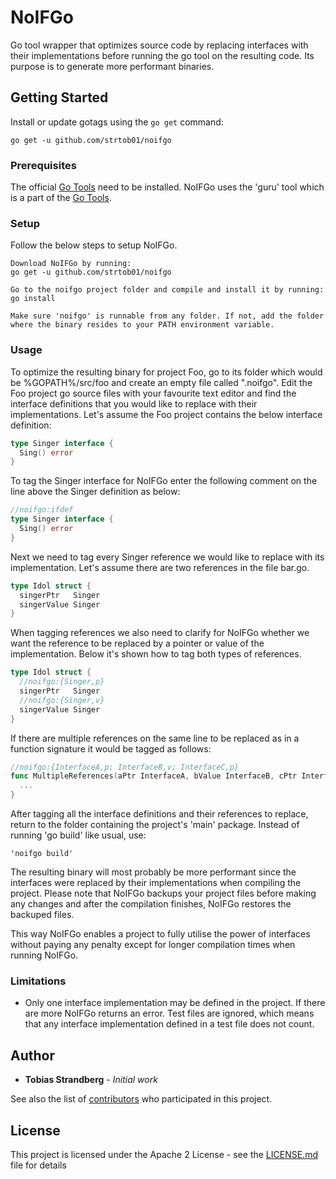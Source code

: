 # NoIFGo
Go tool wrapper that optimizes source code by replacing interfaces with their implementations before running the go tool on the resulting code.
Its purpose is to generate more performant binaries.

## Getting Started
Install or update gotags using the
`go get` command:

	go get -u github.com/strtob01/noifgo 

### Prerequisites

The official [Go Tools] need to be installed. NoIFGo uses the 'guru' tool which is a part of the [Go Tools].

### Setup

Follow the below steps to setup NoIFGo.

```
Download NoIFGo by running:
go get -u github.com/strtob01/noifgo

Go to the noifgo project folder and compile and install it by running: go install

Make sure 'noifgo' is runnable from any folder. If not, add the folder where the binary resides to your PATH environment variable.
```

### Usage

To optimize the resulting binary for project Foo, go to its folder which would be %GOPATH%/src/foo and create an empty file called ".noifgo".
Edit the Foo project go source files with your favourite text editor and find the interface definitions that you would like to replace with their implementations.
Let's assume the Foo project contains the below interface definition:
```go
type Singer interface {
  Sing() error
}
```
To tag the Singer interface for NoIFGo enter the following comment on the line above the Singer definition as below:
```go
//noifgo:ifdef
type Singer interface {
  Sing() error
}
```
Next we need to tag every Singer reference we would like to replace with its implementation.
Let's assume there are two references in the file bar.go.
```go
type Idol struct {
  singerPtr   Singer
  singerValue Singer
}
```
When tagging references we also need to clarify for NoIFGo whether we want the reference to be replaced by a pointer or value of the implementation.
Below it's shown how to tag both types of references.
```go
type Idol struct {
  //noifgo:{Singer,p}
  singerPtr   Singer
  //noifgo:{Singer,v}
  singerValue Singer
}
```
If there are multiple references on the same line to be replaced as in a function signature it would be tagged as follows:
```go
//noifgo:{InterfaceA,p; InterfaceB,v; InterfaceC,p}
func MultipleReferences(aPtr InterfaceA, bValue InterfaceB, cPtr InterfaceC) error {
  ...
}
```
After tagging all the interface definitions and their references to replace, return to the folder containing the project's 'main' package.
Instead of running 'go build' like usual, use:
```
'noifgo build'
```
The resulting binary will most probably be more performant since the interfaces were replaced by their implementations when compiling the project.
Please note that NoIFGo backups your project files before making any changes and after the compilation finishes, NoIFGo restores the backuped files.

This way NoIFGo enables a project to fully utilise the power of interfaces without paying any penalty except for longer compilation times when running NoIFGo.

### Limitations
- Only one interface implementation may be defined in the project. If there are more NoIFGo returns an error. Test files are ignored, which means that any interface implementation defined in a test file does not count.

## Author

* **Tobias Strandberg** - *Initial work*

See also the list of [contributors](https://github.com/your/project/contributors) who participated in this project.

## License

This project is licensed under the Apache 2 License - see the [LICENSE.md](LICENSE.md) file for details

[go tools]: https://github.com/golang/tools
